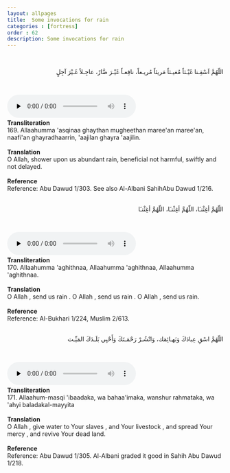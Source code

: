 ```yaml
---
layout: allpages
title:  Some invocations for rain
categories : [fortress]
order : 62
description: Some invocations for rain
---
```


&nbsp;
<div class="arabictext" dir="RTL">

اللّهُمَّ اَسْقِـنا غَيْـثاً مُغيـثاً مَريئاً مُريـعاً، نافِعـاً غَيْـرَ ضَّارٌ، عاجِـلاً غَـيْرَ آجِلٍ

</div>

&nbsp;


<audio controls  preload="none">
  <source src="{{ site.baseurl }}/audio/fortress/169.mp3" type="audio/mpeg">
Your browser does not support the audio element.
</audio>&nbsp;

<div class="duaextra" tabindex="0"> <div onclick = "void(0)"><strong>Transliteration</strong></div> <div class="extra">
169. Allaahumma 'asqinaa ghaythan mugheethan maree'an maree'an, naafi'an ghayradhaarrin, 'aajilan ghayra 'aajilin.

</div> </div> &nbsp; <div class="duaextra" tabindex="0"> <div onclick = "void(0)"><strong>Translation</strong></div> <div class="extra">
O Allah, shower upon us abundant rain, beneficial not harmful, swiftly and not delayed.

</div> </div> &nbsp; <div class="duaextra" tabindex="0"> <div onclick = "void(0)"><strong>Reference</strong></div> <div class="extra">
Reference: Abu Dawud 1/303. See also Al-Albani SahihAbu Dawud 1/216.

</div> </div>
&nbsp;
<div class="arabictext" dir="RTL">

اللّهُمَّ أغِثْنـَا، اللّهُمَّ أغِثْنـَا، اللّهُمَّ أغِثْنـَا

</div>

&nbsp;


<audio controls  preload="none">
  <source src="{{ site.baseurl }}/audio/fortress/170.mp3" type="audio/mpeg">
Your browser does not support the audio element.
</audio>&nbsp;

<div class="duaextra" tabindex="0"> <div onclick = "void(0)"><strong>Transliteration</strong></div> <div class="extra">
170. Allaahumma 'aghithnaa, Allaahumma 'aghithnaa, Allaahumma 'aghithnaa.

</div> </div> &nbsp; <div class="duaextra" tabindex="0"> <div onclick = "void(0)"><strong>Translation</strong></div> <div class="extra">
O Allah , send us rain . O Allah , send us rain . O Allah , send us rain.

</div> </div> &nbsp; <div class="duaextra" tabindex="0"> <div onclick = "void(0)"><strong>Reference</strong></div> <div class="extra">
Reference: Al-Bukhari 1/224, Muslim 2/613.

</div> </div>
&nbsp;
<div class="arabictext" dir="RTL">

اللّهُمَّ اسْقِ عِبادَكَ وَبَهـائِمَك، وَانْشُـرْ رَحْمَـتَكَ وَأَحْيِي بَلَـدَكَ المَيِّـت

</div>

&nbsp;


<audio controls  preload="none">
  <source src="{{ site.baseurl }}/audio/fortress/171.mp3" type="audio/mpeg">
Your browser does not support the audio element.
</audio> &nbsp;

<div class="duaextra" tabindex="0"> <div onclick = "void(0)"><strong>Transliteration</strong></div> <div class="extra">
171. Allaahum-masqi 'ibaadaka, wa bahaa'imaka, wanshur rahmataka, wa 'ahyi baladakal-mayyita

</div> </div> &nbsp; <div class="duaextra" tabindex="0"> <div onclick = "void(0)"><strong>Translation</strong></div> <div class="extra">
O Allah , give water to Your slaves , and Your livestock , and spread Your mercy , and revive Your dead land.

</div> </div> &nbsp; <div class="duaextra" tabindex="0"> <div onclick = "void(0)"><strong>Reference</strong></div> <div class="extra">
Reference: Abu Dawud 1/305. Al-Albani graded it good in Sahih Abu Dawud 1/218.

</div> </div>
